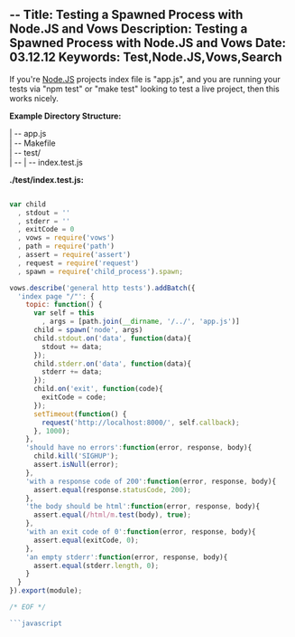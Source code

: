 --
Title: Testing a Spawned Process with Node.JS and Vows
Description: Testing a Spawned Process with Node.JS and Vows
Date: 03.12.12
Keywords: Test,Node.JS,Vows,Search
--

If you're [Node.JS](http://nodejs.org/) projects index file is "app.js", and you are running your tests via "npm test" or "make test" looking to test a live project, then this works nicely.

**Example Directory Structure:**

| -- app.js  
| -- Makefile  
| -- test/  
| -- | -- index.test.js

**./test/index.test.js:**

```javascript

var child
  , stdout = ''
  , stderr = ''
  , exitCode = 0
  , vows = require('vows')
  , path = require('path')
  , assert = require('assert')
  , request = require('request')
  , spawn = require('child_process').spawn;

vows.describe('general http tests').addBatch({
  'index page "/"': {
    topic: function() {
      var self = this
        , args = [path.join(__dirname, '/../', 'app.js')]
      child = spawn('node', args)
      child.stdout.on('data', function(data){
        stdout += data;
      });
      child.stderr.on('data', function(data){
        stderr += data;
      });
      child.on('exit', function(code){
        exitCode = code;
      });
      setTimeout(function() {
        request('http://localhost:8000/', self.callback);
      }, 1000);
    },
    'should have no errors':function(error, response, body){
      child.kill('SIGHUP');
      assert.isNull(error);
    },
    'with a response code of 200':function(error, response, body){
      assert.equal(response.statusCode, 200);
    },
    'the body should be html':function(error, response, body){
      assert.equal(/html/m.test(body), true);
    },
    'with an exit code of 0':function(error, response, body){
      assert.equal(exitCode, 0);
    },
    'an empty stderr':function(error, response, body){
      assert.equal(stderr.length, 0);
    }
  }
}).export(module);

/* EOF */

```javascript

